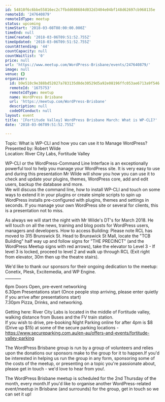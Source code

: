 ```yaml
---
id: 54810f6c6bbe55816ec2c7fbdd608684d032d3404e04bf148d62697cb968135e
remoteId: '247640879'
remoteIdType: meetup
status: upcoming
timeStart: '2018-03-08T08:00:00.000Z'
timeEnd: null
timeCreated: '2018-03-06T09:51:52.755Z'
timeUpdated: '2018-03-06T09:51:52.755Z'
countAttending: '44'
countCapacity: null
countWaitlist: '0'
price: null
url: 'https://www.meetup.com/WordPress-Brisbane/events/247640879/'
image: null
venue: {}
organizer:
  id: b9e510c9e388bd52027a783135d0de30529d5a92e08196ffc053ae6713a9f546
  remoteId: '1675753'
  remoteIdType: meetup
  name: WordPress Brisbane
  url: 'https://meetup.com/WordPress-Brisbane'
  description: null
  codeOfConduct: null
layout: event
title: '[Fortitude Valley] WordPress Brisbane March: What is WP-CLI?'
date: '2018-03-06T09:51:52.755Z'

---
```

<p>Topic: What is WP-CLI and how you can use it to Manage WordPress?<br/>Presented by: Robert Wilde<br/>Location: River City Labs, Fortitude Valley</p> <p>WP-CLI or the WordPress-Command Line Interface is an exceptionally powerful tool to help you manage your WordPress site. It is very easy to use and during this presentation Mr Wilde will show you how you can use it to check and update your plugins, themes, WordPress core, add and edit users, backup the database and more.<br/>We will discuss the command line, how to install WP-CLI and touch on some ways to extend it in your plugins or create simple scripts to spin up WordPress installs pre-configured with plugins, themes and settings in seconds. If you manage your own WordPress site or several for clients, this is a presentation not to miss.</p> <p>As always we will start the night with Mr Wilde's DT's for March 2018. He will touch on all the news, training and blog posts for WordPress users, managers and developers. How to access Building: Please note RCL has moved to 315 Brunswick St. Head to Brunswick St Mall, locate the "TCB Building" half way up and follow signs for "THE PRECINCT" (and the WordPress Meetup signs with red arrows), take the elevator to Level 3 - If level 3 is locked, proceed to level 2 and walk up through RCL (Exit right from elevator, 30m then up the theatre stairs).</p> <p>We'd like to thank our sponsors for their ongoing dedication to the meetup:<br/>Conetix, Plesk, Excitemedia, and WP Engine.<br/>________</p> <p>6pm Doors Open, pre-event networking<br/>6.30pm Presentations start (Once people stop arriving, please enter quietly if you arrive after presentations start)<br/>7.30pm Pizza, Drinks, and networking.</p> <p>Getting here: River City Labs is located in the middle of Fortitude valley, walking distance from Buses and the FV train station.<br/>If you wish to drive, pre-booking Night Parking online for after 4pm is $8 (Drive up $15) at some of the secure parking locations - <a href="https://www.secureparking.com.au/en-au/offers-and-events/fortitude-valley-parking" class="linkified">https://www.secureparking.com.au/en-au/offers-and-events/fortitude-valley-parking</a></p> <p>The WordPress Brisbane group is run by a group of volunteers and relies upon the donations our sponsors make to the group for it to happen.If you'd be interested in helping us run the group in any form, sponsoring some of the costs of the meetup, or presenting on a topic you're passionate about, please get in touch - we'd love to hear from you!.</p> <p>The WordPress Brisbane meetup is scheduled for the 2nd Thursday of the month, every month.If you'd like to organise another WordPress-related event/meetup in Brisbane (and surrounds) for the group, get in touch so we can set it up!</p>
